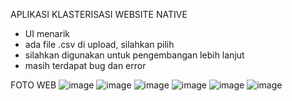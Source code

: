 APLIKASI KLASTERISASI WEBSITE NATIVE
- UI menarik
- ada file .csv di upload, silahkan pilih
- silahkan digunakan untuk pengembangan lebih lanjut
- masih terdapat bug dan error

FOTO WEB
![image](https://github.com/user-attachments/assets/fb0457ef-003e-45b8-9fb1-4d391968c90b)
![image](https://github.com/user-attachments/assets/08278e38-5916-4ba5-85e2-33fcf85e7ab0)
![image](https://github.com/user-attachments/assets/53c72c6a-edd0-4628-a616-20ccff4b9670)
![image](https://github.com/user-attachments/assets/33d51804-95b4-451b-a64b-d535f23332c0)
![image](https://github.com/user-attachments/assets/fb254055-3bc5-4e88-8513-644a92bc9992)
![image](https://github.com/user-attachments/assets/29cfadbc-46f9-4bc7-acba-a5728c2df4d6)
